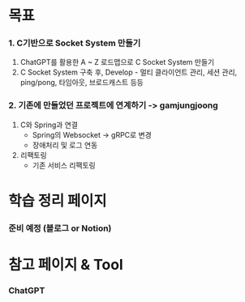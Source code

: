 # 목표
### 1. C기반으로 Socket System 만들기
  1. ChatGPT를 활용한 A ~ Z 로드맵으로 C Socket System 만들기
  2. C Socket System 구축 후, Develop
    - 멀티 클라이언트 관리, 세션 관리, ping/pong, 타임아웃, 브로드캐스트 등등
### 2. 기존에 만들었던 프로젝트에 연계하기 -> gamjungjoong
  1. C와 Spring과 연결
     - Spring의 Websocket -> gRPC로 변경
     - 장애처리 및 로그 연동
  2. 리팩토링
     - 기존 서비스 리팩토링
    

# 학습 정리 페이지
### 준비 예정 (블로그 or Notion)

# 참고 페이지 & Tool
### ChatGPT
